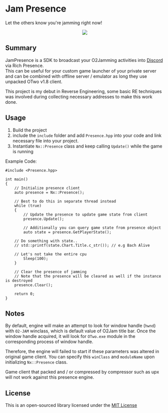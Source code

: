 # Jam Presence #

Let the others know you're jamming right now!  

<p align="center">
  <img src="https://i.imgur.com/v0IUsFd.png">
</p>

## Summary ##

JamPresence is a SDK to broadcast your O2Jamming activities into [Discord](https://discordapp.com/) via Rich Presence.  
This can be useful for your custom game launcher of your private server and can be combined with offline server / emulator as long they use unpacked OTwo v1.8 client.

This project is my debut in Reverse Engineering, some basic RE techniques was involved during collecting necessary addresses to make this work done.

## Usage ##

1. Build the project
2. include the `include` folder and add `Presence.hpp` into your code and link necessary file into your project.
3. Instantiate `Nx::Presence` class and keep calling `Update()` while the game is running

Example Code:
```
#include <Presence.hpp>

int main()
{
    // Initialize presence client
    auto presence = Nx::Presence();

    // Best to do this in separate thread instead
    while (true)
    {
        // Update the presence to update game state from client
        presence.Update();

        // Additionally you can query game state from presence object
        auto state = presence.GetPlayerState();
	
	// Do something with state..
	// std::printf(state.Chart.Title.c_str()); // e.g Bach Alive
	
	// Let's not take the entire cpu
        Sleep(100);
    }

    // Clear the presence of jamming
    // Note that the presence will be cleared as well if the instance is destroyed
    presence.Clear();
    
    return 0;
}
```

## Notes ##
By default, engine will make an attempt to look for window handle (`hwnd`) with `O2-JAM` winclass, which is default value of O2Jam title bar. Once the window handle acquired, it will look for `OTwo.exe` module in the corresponding process of window handle.  

Therefore, the engine will failed to start if these parameters was altered in original game client. You can specify this `winClass` and `moduleName` upon initializing `Nx::Presence` class. 

Game client that packed and / or compressed by compressor such as upx will not work against this presence engine.

## License ##

This is an open-sourced library licensed under the [MIT License](http://github.com/SirusDoma/JamPresence/blob/master/LICENSE)

